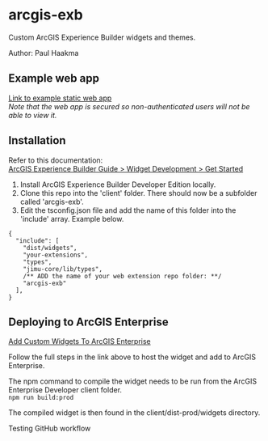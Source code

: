 # arcgis-exb
Custom ArcGIS Experience Builder widgets and themes.

Author: Paul Haakma  

## Example web app  
[Link to example static web app](https://phaakma.github.io/arcgis-exb/)  
*Note that the web app is secured so non-authenticated users will not be able to view it.*  

## Installation  

Refer to this documentation:  
[ArcGIS Experience Builder Guide > Widget Development > Get Started](https://developers.arcgis.com/experience-builder/guide/getting-started-widget/)

1. Install ArcGIS Experience Builder Developer Edition locally.  
2. Clone this repo into the 'client' folder. There should now be a subfolder called 'arcgis-exb'.
3. Edit the tsconfig.json file and add the name of this folder into the 'include' array. Example below.  

```
{
  "include": [
    "dist/widgets",
    "your-extensions",
    "types",
    "jimu-core/lib/types",
    /** ADD the name of your web extension repo folder: **/
    "arcgis-exb"
  ],
}
```
## Deploying to ArcGIS Enterprise  

[Add Custom Widgets To ArcGIS Enterprise](https://doc.arcgis.com/en/experience-builder/11.3/configure-widgets/add-custom-widgets.htm)  

Follow the full steps in the link above to host the widget and add to ArcGIS Enterprise.  

The npm command to compile the widget needs to be run from the ArcGIS Enterprise Developer client folder.  
```npm run build:prod```  

The compiled widget is then found in the client/dist-prod/widgets directory.   

Testing GitHub workflow


